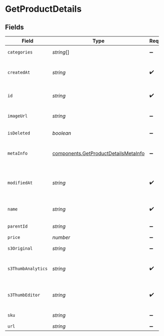 # GetProductDetails


## Fields

| Field                                                                                        | Type                                                                                         | Required                                                                                     | Description                                                                                  | Example                                                                                      |
| -------------------------------------------------------------------------------------------- | -------------------------------------------------------------------------------------------- | -------------------------------------------------------------------------------------------- | -------------------------------------------------------------------------------------------- | -------------------------------------------------------------------------------------------- |
| `categories`                                                                                 | *string*[]                                                                                   | :heavy_minus_sign:                                                                           | Category ID-s of the product                                                                 |                                                                                              |
| `createdAt`                                                                                  | *string*                                                                                     | :heavy_check_mark:                                                                           | Creation UTC date-time of the product (YYYY-MM-DDTHH:mm:ss.SSSZ)                             | 2017-05-12 12:30:00 +0000 UTC                                                                |
| `id`                                                                                         | *string*                                                                                     | :heavy_check_mark:                                                                           | Product ID for which you requested the details                                               | P11                                                                                          |
| `imageUrl`                                                                                   | *string*                                                                                     | :heavy_minus_sign:                                                                           | Absolute URL to the cover image of the product                                               | http://mydomain.com/product-absoulte-url/img.jpeg                                            |
| `isDeleted`                                                                                  | *boolean*                                                                                    | :heavy_minus_sign:                                                                           | product deleted from the shop's database                                                     | true                                                                                         |
| `metaInfo`                                                                                   | [components.GetProductDetailsMetaInfo](../../models/components/getproductdetailsmetainfo.md) | :heavy_minus_sign:                                                                           | Meta data of product such as description, vendor, producer, stock level, etc.                | {<br/>"description": "Shoes for sports",<br/>"brand": "addidas"<br/>}                        |
| `modifiedAt`                                                                                 | *string*                                                                                     | :heavy_check_mark:                                                                           | Last modification UTC date-time of the product (YYYY-MM-DDTHH:mm:ss.SSSZ)                    | 2017-05-12 12:30:00 +0000 UTC                                                                |
| `name`                                                                                       | *string*                                                                                     | :heavy_check_mark:                                                                           | Name of the product for which you requested the details                                      | Iphone 11                                                                                    |
| `parentId`                                                                                   | *string*                                                                                     | :heavy_minus_sign:                                                                           | Parent product id of the product                                                             |                                                                                              |
| `price`                                                                                      | *number*                                                                                     | :heavy_minus_sign:                                                                           | Price of the product                                                                         |                                                                                              |
| `s3Original`                                                                                 | *string*                                                                                     | :heavy_minus_sign:                                                                           | S3 url of original image                                                                     |                                                                                              |
| `s3ThumbAnalytics`                                                                           | *string*                                                                                     | :heavy_check_mark:                                                                           | S3 thumbnail url of original image in 120x120 dimension for analytics section                |                                                                                              |
| `s3ThumbEditor`                                                                              | *string*                                                                                     | :heavy_check_mark:                                                                           | S3 thumbnail url of original image in 600x400 dimension for editor section                   |                                                                                              |
| `sku`                                                                                        | *string*                                                                                     | :heavy_minus_sign:                                                                           | Product identifier from the shop                                                             |                                                                                              |
| `url`                                                                                        | *string*                                                                                     | :heavy_minus_sign:                                                                           | URL to the product                                                                           | http://mydomain.com/product/electronics/product1                                             |